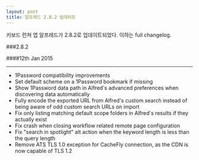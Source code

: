 ```yaml
---
layout: post
title: 알프레드 2.8.2 업데이트
---
```

키보드 런쳐 앱 알프레드가 2.8.2로 업데이트되었다. 이하는 full changelog.

###2.8.2

####12th Jan 2015

- - -

- 1Password compatibility improvements
- Set default scheme on a 1Password bookmark if missing
- Show 1Password data path in Alfred's advanced preferences when discovering data automatically
- Fully encode the exported URL from Alfred's custom search instead of being aware of odd custom search URLs on import
- Fix only listing matching default scope folders in Alfred's results if they actually exist
- Fix crash when closing workflow related remote page configuration
- Fix "search in spotlight" alt action when the keyword length is less than the query length
- Remove ATS TLS 1.0 exception for CacheFly connection, as the CDN is now capable of TLS 1.2